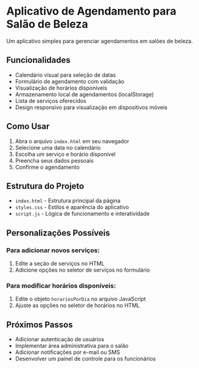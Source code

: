 # Aplicativo de Agendamento para Salão de Beleza

Um aplicativo simples para gerenciar agendamentos em salões de beleza.

## Funcionalidades

- Calendário visual para seleção de datas
- Formulário de agendamento com validação
- Visualização de horários disponíveis
- Armazenamento local de agendamentos (localStorage)
- Lista de serviços oferecidos
- Design responsivo para visualização em dispositivos móveis

## Como Usar

1. Abra o arquivo `index.html` em seu navegador
2. Selecione uma data no calendário 
3. Escolha um serviço e horário disponível
4. Preencha seus dados pessoais
5. Confirme o agendamento

## Estrutura do Projeto

- `index.html` - Estrutura principal da página
- `styles.css` - Estilos e aparência do aplicativo
- `script.js` - Lógica de funcionamento e interatividade

## Personalizações Possíveis

### Para adicionar novos serviços:

1. Edite a seção de serviços no HTML
2. Adicione opções no seletor de serviços no formulário

### Para modificar horários disponíveis:

1. Edite o objeto `horariosPorDia` no arquivo JavaScript
2. Ajuste as opções no seletor de horários no HTML

## Próximos Passos

- Adicionar autenticação de usuários
- Implementar área administrativa para o salão
- Adicionar notificações por e-mail ou SMS
- Desenvolver um painel de controle para os funcionários 